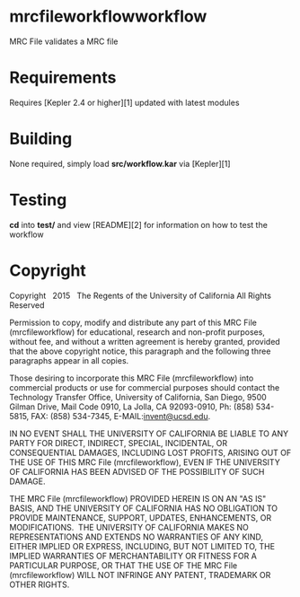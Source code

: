 mrcfileworkflowworkflow
=======================

MRC File validates a MRC file

Requirements
============

Requires [Kepler 2.4 or higher][1] updated with latest modules

Building
========

None required, simply load **src/workflow.kar** via [Kepler][1]

Testing
=======

**cd** into **test/** and view [README][2] for information
on how to test the workflow

Copyright
=========
Copyright   2015   The Regents of the University of California
All Rights Reserved


Permission to copy, modify and distribute any part of this MRC File (mrcfileworkflow) for educational, research and non-profit purposes, without fee, and without a written agreement is hereby granted, provided that the above copyright notice, this paragraph and the following three paragraphs appear in all copies.

Those desiring to incorporate this MRC File (mrcfileworkflow) into commercial products or use for commercial purposes should contact the Technology Transfer Office, University of California, San Diego, 9500 Gilman Drive, Mail Code 0910, La Jolla, CA 92093-0910, Ph: (858) 534-5815, FAX: (858) 534-7345, E-MAIL:invent@ucsd.edu.

IN NO EVENT SHALL THE UNIVERSITY OF CALIFORNIA BE LIABLE TO ANY PARTY FOR DIRECT, INDIRECT, SPECIAL, INCIDENTAL, OR CONSEQUENTIAL DAMAGES, INCLUDING LOST PROFITS, ARISING OUT OF THE USE OF THIS MRC File (mrcfileworkflow), EVEN IF THE UNIVERSITY OF CALIFORNIA HAS BEEN ADVISED OF THE POSSIBILITY OF SUCH DAMAGE.

THE MRC File (mrcfileworkflow) PROVIDED HEREIN IS ON AN "AS IS" BASIS, AND THE UNIVERSITY OF CALIFORNIA HAS NO OBLIGATION TO PROVIDE MAINTENANCE, SUPPORT, UPDATES, ENHANCEMENTS, OR MODIFICATIONS.  THE UNIVERSITY OF CALIFORNIA MAKES NO REPRESENTATIONS AND EXTENDS NO WARRANTIES OF ANY KIND, EITHER IMPLIED OR EXPRESS, INCLUDING, BUT NOT LIMITED TO, THE IMPLIED WARRANTIES OF MERCHANTABILITY OR FITNESS FOR A PARTICULAR PURPOSE, OR THAT THE USE OF THE MRC File (mrcfileworkflow) WILL NOT INFRINGE ANY PATENT, TRADEMARK OR OTHER RIGHTS.

